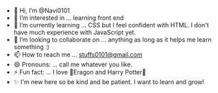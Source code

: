 - 👋 Hi, I’m @Navi0101
- 👀 I’m interested in ... learning front end
- 🌱 I’m currently learning ... CSS but I feel confident with HTML. I don't have much experience with JavaScript yet. 
- 💞️ I’m looking to collaborate on ... anything as long as it helps me learn something :)
- 📫 How to reach me ... stuffs0101@gmail.com
- 😄 Pronouns: ... call me whatever you like. 
- ⚡ Fun fact: ... I love 💞️Eragon and Harry Potter💞️
- ✨ I'm new here so be kind and be patient. I want to learn and grow!
<!---
Navi0101/Navi0101 is a ✨ special ✨ repository because its `README.md` (this file) appears on your GitHub profile.
You can click the Preview link to take a look at your changes.
--->
